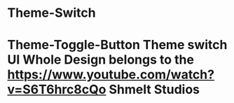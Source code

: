 # Theme-Switch
# Theme-Toggle-Button Theme switch UI Whole Design belongs to the https://www.youtube.com/watch?v=S6T6hrc8cQo Shmelt Studios
